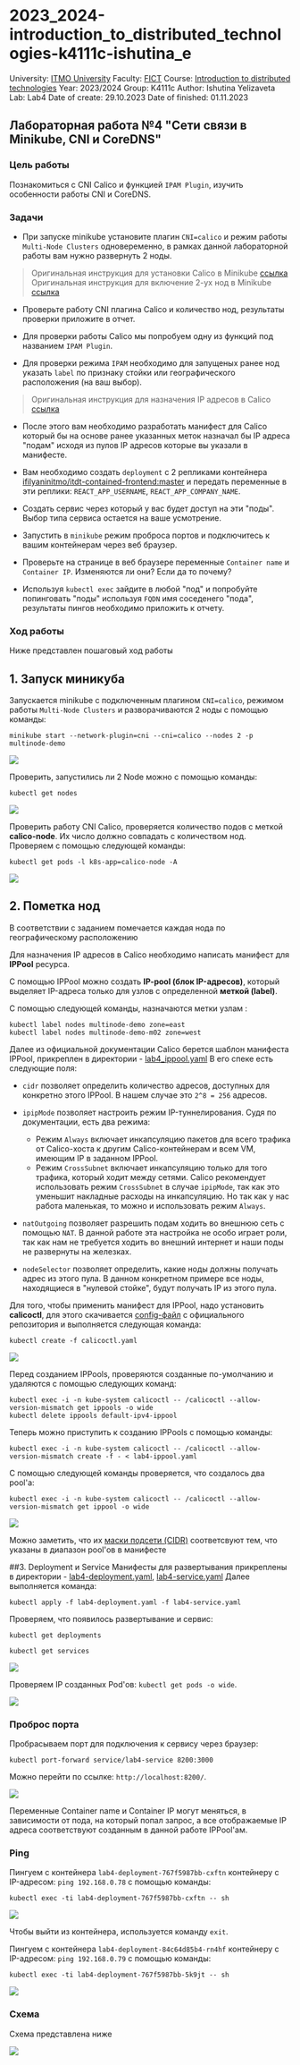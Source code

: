 # 2023_2024-introduction_to_distributed_technologies-k4111c-ishutina_e
University: [ITMO University](https://itmo.ru/ru/)
Faculty: [FICT](https://fict.itmo.ru)
Course: [Introduction to distributed technologies](https://github.com/itmo-ict-faculty/introduction-to-distributed-technologies)
Year: 2023/2024
Group: K4111с
Author: Ishutina Yelizaveta
Lab: Lab4
Date of create: 29.10.2023
Date of finished: 01.11.2023

## Лабораторная работа №4 "Сети связи в Minikube, CNI и CoreDNS"

### Цель работы
Познакомиться с CNI Calico и функцией `IPAM Plugin`, изучить особенности работы CNI и CoreDNS.

### Задачи
- При запуске minikube установите плагин `CNI=calico` и режим работы `Multi-Node Clusters` одновеременно, в рамках данной лабораторной работы вам нужно развернуть 2 ноды.

> Оригинальная инструкция для установки Calico в Minikube [ссылка](https://projectcalico.docs.tigera.io/getting-started/kubernetes/minikube)
> Оригинальная инструкция для включение 2-ух нод в Minikube [ссылка](https://minikube.sigs.k8s.io/docs/tutorials/multi_node/)

- Проверьте работу CNI плагина Calico и количество нод, результаты проверки приложите в отчет.

- Для проверки работы Calico мы попробуем одну из функций под названием `IPAM Plugin`.

- Для проверки режима `IPAM` необходимо для запущеных ранее нод указать `label` по признаку стойки или географического расположения (на ваш выбор).
  
> Оригинальная инструкция для назначения IP адресов в Calico [ссылка](https://projectcalico.docs.tigera.io/networking/assign-ip-addresses-topology)

- После этого вам необходимо разработать манифест для Calico который бы на основе ранее указанных меток назначал бы IP адреса "подам" исходя из пулов IP адресов которые вы указали в манифесте.

- Вам необходимо создать `deployment` с 2 репликами контейнера [ifilyaninitmo/itdt-contained-frontend:master](https://hub.docker.com/repository/docker/ifilyaninitmo/itdt-contained-frontend) и передать переменные в эти реплики: `REACT_APP_USERNAME`, `REACT_APP_COMPANY_NAME`.

- Создать сервис через который у вас будет доступ на эти "поды". Выбор типа сервиса остается на ваше усмотрение. 

- Запустить в `minikube` режим проброса портов и подключитесь к вашим контейнерам через веб браузер.

- Проверьте на странице в веб браузере переменные `Container name` и `Container IP`. Изменяются ли они? Если да то почему?

- Используя `kubectl exec` зайдите в любой "под" и попробуйте попинговать "поды" используя `FQDN` имя соседенего "пода", результаты пингов необходимо приложить к отчету.

### Ход работы
Ниже представлен пошаговый ход работы 

## 1. Запуск миникуба
Запускается minikube с подключенным плагином `CNI=calico`, режимом работы `Multi-Node Clusters` и разворачиваются 2 ноды с помощью команды:

```
minikube start --network-plugin=cni --cni=calico --nodes 2 -p multinode-demo
```
![](/lab4/image/1.png)

Проверить, запустились ли 2 Node можно с помощью команды:
```
kubectl get nodes
```
![](/lab4/image/22.png)

Проверить работу CNI Calico, проверяется количество подов с меткой **calico-node**. Их число должно совпадать с количеством нод. Проверяем с помощью следующей команды:
```
kubectl get pods -l k8s-app=calico-node -A
```
![](/lab4/image/3.png)

## 2. Пометка нод
В соответствии с заданием помечается каждая нода по географическому расположению

Для назначения IP адресов в Calico необходимо написать манифест для **IPPool** ресурса.

С помощью IPPool можно создать **IP-pool (блок IP-адресов)**, который выделяет IP-адреса только для узлов с определенной **меткой (label)**.

С помощью следующей команды, назначаются метки узлам :

```
kubectl label nodes multinode-demo zone=east  
kubectl label nodes multinode-demo-m02 zone=west
```
Далее из официальной документации Calico берется шаблон манифеста IPPool, прикреплен в директории - [lab4_ippool.yaml](/lab4/manifesty/lab4_ippool.yaml)
В его спеке есть следующие поля:
- `cidr` позволяет определить количество адресов, доступных для конкретно этого IPPool. В нашем случае это `2^8 = 256` адресов.
- `ipipMode` позволяет настроить режим IP-туннелирования.
  Судя по документации, есть два режима:
  - Режим `Always` включает инкапсуляцию пакетов для всего трафика от Calico-хоста к другим Calico-контейнерам и всем VM, имеющим IP в заданном IPPool.
  - Режим `CrossSubnet` включает инкапсуляцию только для того трафика, который ходит между сетями.
Calico рекомендует использовать режим `CrossSubnet` в случае `ipipMode`, так как это уменьшит накладные расходы на инкапсуляцию.
  Но так как у нас работа маленькая, то можно и использовать режим `Always`.
- `natOutgoing` позволяет разрешить подам ходить во внешнюю сеть с помощью `NAT`.
  В данной работе эта настройка не особо играет роли, так как нам не требуется ходить во внешний интернет и наши поды не развернуты на железках.

- `nodeSelector` позволяет определить, какие ноды должны получать адрес из этого пула. В данном конкретном примере все ноды, находящиеся в "нулевой стойке", будут получать IP из этого пула.

Для того, чтобы применить манифест  для IPPool, надо установить **calicoctl**, для этого скачивается [config-файл](https://github.com/projectcalico/calico/blob/master/manifests/calicoctl.yaml) с официального репозитория и выполняется следующая команда: 

```
kubectl create -f calicoctl.yaml
```
![](/lab4/image/4.png)

Перед созданием IPPools, проверяются созданные по-умолчанию и удаляются c помощью следующих команд: 
```
kubectl exec -i -n kube-system calicoctl -- /calicoctl --allow-version-mismatch get ippools -o wide
kubectl delete ippools default-ipv4-ippool
```

Теперь можно приступить к созданию IPPools с помощью команды:
```
kubectl exec -i -n kube-system calicoctl -- /calicoctl --allow-version-mismatch create -f - < lab4-ippool.yaml
```
С помощью следующей команды проверяется, что создалось два pool'а:
```
kubectl exec -i -n kube-system calicoctl -- /calicoctl --allow-version-mismatch get ippool -o wide
```
![](/lab4/image/6.png)

Можно заметить, что их [маски подсети (CIDR)](https://ru.wikipedia.org/wiki/Маска_подсети) соответсвуют тем, что указаны в диапазон pool'ов в манифесте

##3. Deployment и Service
Манифесты для развертывания прикреплены в директории - [lab4-deployment.yaml](/lab4/manifesty/lab4-deployment.yaml), [lab4-service.yaml](/lab4/manifesty/lab4-service.yaml)
Далее выполняется команда:
```
kubectl apply -f lab4-deployment.yaml -f lab4-service.yaml
```
Проверяем, что появилось развертывание и сервис: 
```
kubectl get deployments
```
```
kubectl get services
```
![](/lab4/image/7.png)

Проверяем IP созданных Pod'ов: `kubectl get pods -o wide`.

![](/lab4/image/8.png)

### Проброс порта
Пробрасываем порт для подключения к сервису через браузер: 
```
kubectl port-forward service/lab4-service 8200:3000
```
Можно перейти по ссылке: `http://localhost:8200/`.

![](/lab4/image/9.png)


Переменные Container name и Container IP могут меняться, в зависимости от пода, на который попал запрос, а все отображаемые IP адреса соответствуют созданным в данной работе IPPool'ам.

### Ping

Пингуем с контейнера `lab4-deployment-767f5987bb-cxftn` контейнеру с IP-адресом: `ping 192.168.0.78` с помощью команды:

```
kubectl exec -ti lab4-deployment-767f5987bb-cxftn -- sh
```

![](/lab4/image/10.png)

Чтобы выйти из контейнера, используется команду `exit`.

Пингуем с контейнера `lab4-deployment-84c64d85b4-rn4hf` контейнеру с IP-адресом: `ping 192.168.0.79` с помощью команды:

```
kubectl exec -ti lab4-deployment-767f5987bb-5k9jt -- sh
```

![](/lab4/image/11.png)

### Схема
Схема представлена ниже

![](/lab4/image/21.png)


